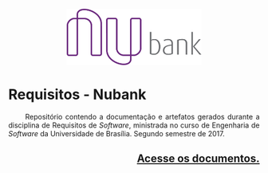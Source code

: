 
<p align="center"><a href="http://www.nubank.com.br" target="_blank"><img width="270"src="assets/images/Nubank_Logo.png"></a></p>

# Requisitos - Nubank

<p align="justify">&emsp;&emsp; Repositório contendo a documentação e artefatos gerados durante a disciplina de Requisitos de <i>Software</i>, ministrada no curso de Engenharia de <i>Software</i> da Universidade de Brasília. Segundo semestre de 2017.</p>



## <p align="right"><a href="https://requisitos-2017-2-nubank.github.io/Nubank/">Acesse os documentos.</a></p>
